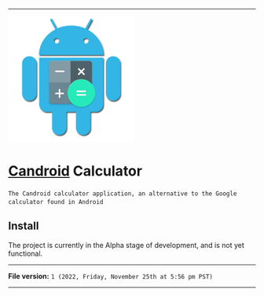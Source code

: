 
***

<img alt="Candroid calculator logo failed to load. Click/tap here to attempt to view it" src="/Candroid-Calculator_Icon_1000p_HighCompression.png" width="256"/>

# [Candroid](https://github.com/seanpm2001/Candroid/) Calculator

`The Candroid calculator application, an alternative to the Google calculator found in Android`

## Install

The project is currently in the Alpha stage of development, and is not yet functional.

***

**File version:** `1 (2022, Friday, November 25th at 5:56 pm PST)`

***
